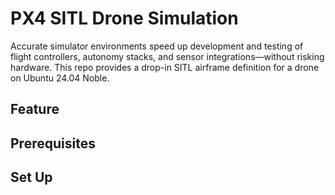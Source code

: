 # PX4 SITL Drone Simulation

Accurate simulator environments speed up development and testing of flight controllers, autonomy stacks, and sensor integrations—without risking hardware. This repo provides a drop-in SITL airframe definition for a drone on Ubuntu 24.04 Noble.

## Feature

## Prerequisites

## Set Up
